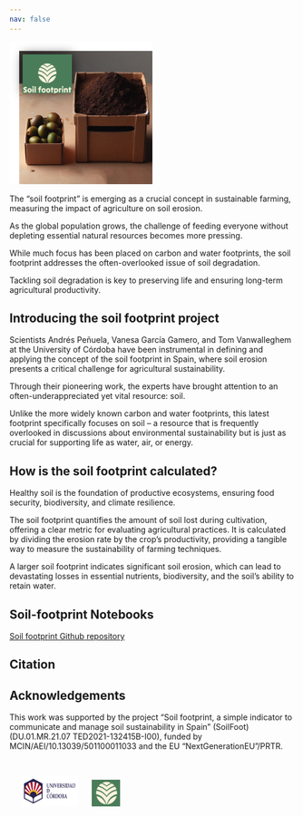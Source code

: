 ```yaml
---
nav: false
---
```


[<img src="images/soil_footprint_logo3.png" alt="huella del suelo" style="width:50%;" >](./index.md/)

The “soil footprint” is emerging as a crucial concept in sustainable farming, measuring the impact of agriculture on soil erosion.

As the global population grows, the challenge of feeding everyone without depleting essential natural resources becomes more pressing.

While much focus has been placed on carbon and water footprints, the soil footprint addresses the often-overlooked issue of soil degradation.

Tackling soil degradation is key to preserving life and ensuring long-term agricultural productivity.

## Introducing the soil footprint project

Scientists Andrés Peñuela, Vanesa García Gamero, and Tom Vanwalleghem at the University of Córdoba have been instrumental in defining and applying the concept of the soil footprint in Spain, where soil erosion presents a critical challenge for agricultural sustainability.

Through their pioneering work, the experts have brought attention to an often-underappreciated yet vital resource: soil.

Unlike the more widely known carbon and water footprints, this latest footprint specifically focuses on soil – a resource that is frequently overlooked in discussions about environmental sustainability but is just as crucial for supporting life as water, air, or energy.

## How is the soil footprint calculated?

Healthy soil is the foundation of productive ecosystems, ensuring food security, biodiversity, and climate resilience.

The soil footprint quantifies the amount of soil lost during cultivation, offering a clear metric for evaluating agricultural practices. It is calculated by dividing the erosion rate by the crop’s productivity, providing a tangible way to measure the sustainability of farming techniques.

A larger soil footprint indicates significant soil erosion, which can lead to devastating losses in essential nutrients, biodiversity, and the soil’s ability to retain water.

## Soil-footprint Notebooks

[Soil footprint Github repository](https://github.com/Soil-footprint)

## Citation



## Acknowledgements
This work was supported by the project “Soil footprint, a simple indicator to communicate and manage soil sustainability in Spain” (SoilFoot) (DU.01.MR.21.07 TED2021-132415B-I00), funded by MCIN/AEI/10.13039/501100011033 and the EU “NextGenerationEU”/PRTR.

&nbsp;
<div class="row">
  <img src="images/UCO_logo.png" alt="UCO logo" style="width:20%;" hspace="20"> <img src="images/soil_footprint_logo.png" alt="Soil_footprint logo" style="width:10%;" hspace="00">
<div >
